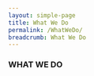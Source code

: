 ```yaml
---
layout: simple-page
title: What We Do
permalink: /WhatWeDo/
breadcrumb: What We Do
---
```


### WHAT WE DO
